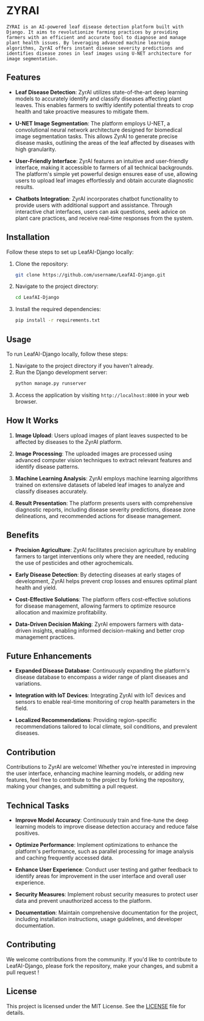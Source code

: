 # ZYRAI

    ZYRAI is an AI-powered leaf disease detection platform built with Django. It aims to revolutionize farming practices by providing farmers with an efficient and accurate tool to diagnose and manage plant health issues. By leveraging advanced machine learning algorithms, ZyrAI offers instant disease severity predictions and identifies disease zones in leaf images using U-NET architecture for image segmentation.

## Features

- **Leaf Disease Detection**: ZyrAI utilizes state-of-the-art deep learning models to accurately identify and classify diseases affecting plant leaves. This enables farmers to swiftly identify potential threats to crop health and take proactive measures to mitigate them.

- **U-NET Image Segmentation**: The platform employs U-NET, a convolutional neural network architecture designed for biomedical image segmentation tasks. This allows ZyrAI to generate precise disease masks, outlining the areas of the leaf affected by diseases with high granularity.

- **User-Friendly Interface**: ZyrAI features an intuitive and user-friendly interface, making it accessible to farmers of all technical backgrounds. The platform's simple yet powerful design ensures ease of use, allowing users to upload leaf images effortlessly and obtain accurate diagnostic results.

- **Chatbots Integration**: ZyrAI incorporates chatbot functionality to provide users with additional support and assistance. Through interactive chat interfaces, users can ask questions, seek advice on plant care practices, and receive real-time responses from the system.


## Installation

Follow these steps to set up LeafAI-Django locally:

1. Clone the repository:
    ```bash
    git clone https://github.com/username/LeafAI-Django.git
    ```

2. Navigate to the project directory:
    ```bash
    cd LeafAI-Django
    ```

3. Install the required dependencies:
    ```bash
    pip install -r requirements.txt
    ```

## Usage

To run LeafAI-Django locally, follow these steps:

1. Navigate to the project directory if you haven't already.
2. Run the Django development server:
    ```bash
    python manage.py runserver
    ```
3. Access the application by visiting `http://localhost:8000` in your web browser.

## How It Works

1. **Image Upload**: Users upload images of plant leaves suspected to be affected by diseases to the ZyrAI platform.
  

3. **Image Processing**: The uploaded images are processed using advanced computer vision techniques to extract relevant features and identify disease patterns.

4. **Machine Learning Analysis**: ZyrAI employs machine learning algorithms trained on extensive datasets of labeled leaf images to analyze and classify diseases accurately.

5. **Result Presentation**: The platform presents users with comprehensive diagnostic reports, including disease severity predictions, disease zone delineations, and recommended actions for disease management.

## Benefits

- **Precision Agriculture**: ZyrAI facilitates precision agriculture by enabling farmers to target interventions only where they are needed, reducing the use of pesticides and other agrochemicals.

- **Early Disease Detection**: By detecting diseases at early stages of development, ZyrAI helps prevent crop losses and ensures optimal plant health and yield.

- **Cost-Effective Solutions**: The platform offers cost-effective solutions for disease management, allowing farmers to optimize resource allocation and maximize profitability.

- **Data-Driven Decision Making**: ZyrAI empowers farmers with data-driven insights, enabling informed decision-making and better crop management practices.

## Future Enhancements

- **Expanded Disease Database**: Continuously expanding the platform's disease database to encompass a wider range of plant diseases and variations.

- **Integration with IoT Devices**: Integrating ZyrAI with IoT devices and sensors to enable real-time monitoring of crop health parameters in the field.

- **Localized Recommendations**: Providing region-specific recommendations tailored to local climate, soil conditions, and prevalent diseases.

## Contribution

Contributions to ZyrAI are welcome! Whether you're interested in improving the user interface, enhancing machine learning models, or adding new features, feel free to contribute to the project by forking the repository, making your changes, and submitting a pull request.

## Technical Tasks

- **Improve Model Accuracy**: Continuously train and fine-tune the deep learning models to improve disease detection accuracy and reduce false positives.

- **Optimize Performance**: Implement optimizations to enhance the platform's performance, such as parallel processing for image analysis and caching frequently accessed data.

- **Enhance User Experience**: Conduct user testing and gather feedback to identify areas for improvement in the user interface and overall user experience.

- **Security Measures**: Implement robust security measures to protect user data and prevent unauthorized access to the platform.

- **Documentation**: Maintain comprehensive documentation for the project, including installation instructions, usage guidelines, and developer documentation.


## Contributing

We welcome contributions from the community. If you'd like to contribute to LeafAI-Django, please fork the repository, make your changes, and submit a pull request !

## License

This project is licensed under the MIT License. See the [LICENSE](LICENSE) file for details.


